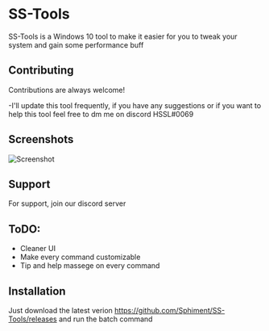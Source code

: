 
# SS-Tools

SS-Tools is a Windows 10 tool to make it easier for you to tweak your system and gain some performance buff
## Contributing

Contributions are always welcome!

-I'll update this tool frequently, if you have any suggestions or if you want to help this tool feel free to dm me on discord HSSL#0069
## Screenshots

![Screenshot](https://cdn.discordapp.com/attachments/940974446720729088/971312020400001034/ssssssssssss.png)


## Support

For support, join our discord server
## ToDO:

- Cleaner UI
- Make every command customizable
- Tip and help massege on every command
## Installation

Just download the latest verion https://github.com/Sphiment/SS-Tools/releases and run the batch command
